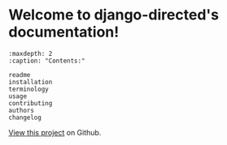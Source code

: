 # Welcome to django-directed's documentation!


```{toctree}
:maxdepth: 2
:caption: "Contents:"
   
readme
installation
terminology
usage
contributing
authors
changelog
```

[View this project](https://github.com/OmenApps/django-postgresql-dag) on Github.

